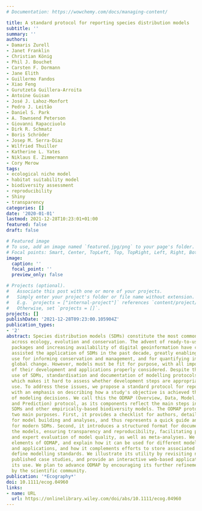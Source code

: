 ```yaml
---
# Documentation: https://wowchemy.com/docs/managing-content/

title: A standard protocol for reporting species distribution models
subtitle: ''
summary: ''
authors:
- Damaris Zurell
- Janet Franklin
- Christian König
- Phil J. Bouchet
- Carsten F. Dormann
- Jane Elith
- Guillermo Fandos
- Xiao Feng
- Gurutzeta Guillera‐Arroita
- Antoine Guisan
- José J. Lahoz‐Monfort
- Pedro J. Leitão
- Daniel S. Park
- A. Townsend Peterson
- Giovanni Rapacciuolo
- Dirk R. Schmatz
- Boris Schröder
- Josep M. Serra‐Diaz
- Wilfried Thuiller
- Katherine L. Yates
- Niklaus E. Zimmermann
- Cory Merow
tags:
- ecological niche model
- habitat suitability model
- biodiversity assessment
- reproducibility
- Shiny
- transparency
categories: []
date: '2020-01-01'
lastmod: 2021-12-28T10:23:01+01:00
featured: false
draft: false

# Featured image
# To use, add an image named `featured.jpg/png` to your page's folder.
# Focal points: Smart, Center, TopLeft, Top, TopRight, Left, Right, BottomLeft, Bottom, BottomRight.
image:
  caption: ''
  focal_point: ''
  preview_only: false

# Projects (optional).
#   Associate this post with one or more of your projects.
#   Simply enter your project's folder or file name without extension.
#   E.g. `projects = ["internal-project"]` references `content/project/deep-learning/index.md`.
#   Otherwise, set `projects = []`.
projects: []
publishDate: '2021-12-28T09:23:00.105904Z'
publication_types:
- '2'
abstract: Species distribution models (SDMs) constitute the most common class of models
  across ecology, evolution and conservation. The advent of ready-to-use software
  packages and increasing availability of digital geoinformation have considerably
  assisted the application of SDMs in the past decade, greatly enabling their broader
  use for informing conservation and management, and for quantifying impacts from
  global change. However, models must be fit for purpose, with all important aspects
  of their development and applications properly considered. Despite the widespread
  use of SDMs, standardisation and documentation of modelling protocols remain limited,
  which makes it hard to assess whether development steps are appropriate for end
  use. To address these issues, we propose a standard protocol for reporting SDMs,
  with an emphasis on describing how a study's objective is achieved through a series
  of modeling decisions. We call this the ODMAP (Overview, Data, Model, Assessment
  and Prediction) protocol, as its components reflect the main steps involved in building
  SDMs and other empirically-based biodiversity models. The ODMAP protocol serves
  two main purposes. First, it provides a checklist for authors, detailing key steps
  for model building and analyses, and thus represents a quick guide and generic workflow
  for modern SDMs. Second, it introduces a structured format for documenting and communicating
  the models, ensuring transparency and reproducibility, facilitating peer review
  and expert evaluation of model quality, as well as meta-analyses. We detail all
  elements of ODMAP, and explain how it can be used for different model objectives
  and applications, and how it complements efforts to store associated metadata and
  define modelling standards. We illustrate its utility by revisiting nine previously
  published case studies, and provide an interactive web-based application to facilitate
  its use. We plan to advance ODMAP by encouraging its further refinement and adoption
  by the scientific community.
publication: '*Ecography*'
doi: 10.1111/ecog.04960
links:
- name: URL
  url: https://onlinelibrary.wiley.com/doi/abs/10.1111/ecog.04960
---
```


